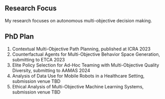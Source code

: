 ## Research Focus

My research focuses on autonomous multi-objective decision making. 

## PhD Plan

1. Contextual Multi-Objective Path Planning, published at ICRA 2023
2. Counterfactual Agents for Multi-Objective Behavior Space Generation, submitting to ETCA 2023
3. Elite Policy Selection for Ad-Hoc Teaming with Multi-Objective Quality Diversity, submitting to AAMAS 2024
4. Analysis of Data Use for Mobile Robots in a Healthcare Setting, submission venue TBD
5. Ethical Analysis of Multi-Objective Machine Learning Systems, submission venue TBD



